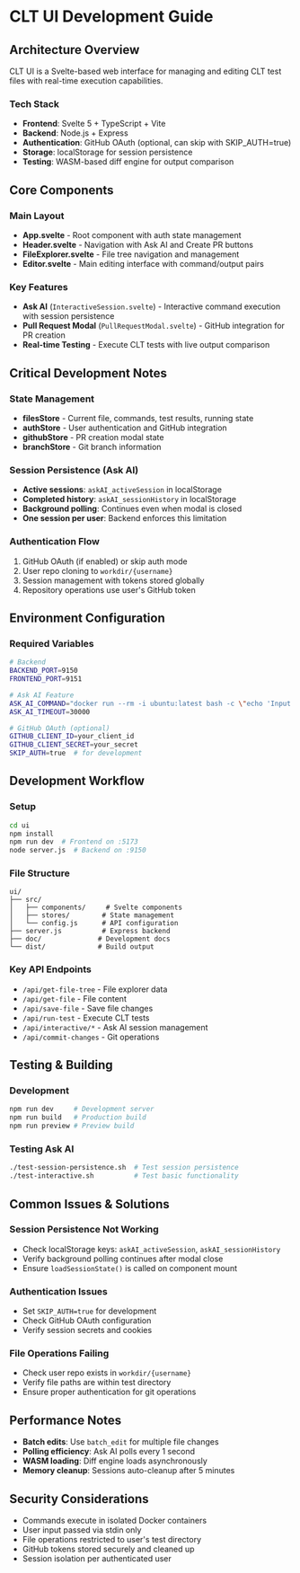 # CLT UI Development Guide

## Architecture Overview

CLT UI is a Svelte-based web interface for managing and editing CLT test files with real-time execution capabilities.

### Tech Stack
- **Frontend**: Svelte 5 + TypeScript + Vite
- **Backend**: Node.js + Express
- **Authentication**: GitHub OAuth (optional, can skip with SKIP_AUTH=true)
- **Storage**: localStorage for session persistence
- **Testing**: WASM-based diff engine for output comparison

## Core Components

### Main Layout
- **App.svelte** - Root component with auth state management
- **Header.svelte** - Navigation with Ask AI and Create PR buttons
- **FileExplorer.svelte** - File tree navigation and management
- **Editor.svelte** - Main editing interface with command/output pairs

### Key Features
- **Ask AI** (`InteractiveSession.svelte`) - Interactive command execution with session persistence
- **Pull Request Modal** (`PullRequestModal.svelte`) - GitHub integration for PR creation
- **Real-time Testing** - Execute CLT tests with live output comparison

## Critical Development Notes

### State Management
- **filesStore** - Current file, commands, test results, running state
- **authStore** - User authentication and GitHub integration
- **githubStore** - PR creation modal state
- **branchStore** - Git branch information

### Session Persistence (Ask AI)
- **Active sessions**: `askAI_activeSession` in localStorage
- **Completed history**: `askAI_sessionHistory` in localStorage
- **Background polling**: Continues even when modal is closed
- **One session per user**: Backend enforces this limitation

### Authentication Flow
1. GitHub OAuth (if enabled) or skip auth mode
2. User repo cloning to `workdir/{username}`
3. Session management with tokens stored globally
4. Repository operations use user's GitHub token

## Environment Configuration

### Required Variables
```bash
# Backend
BACKEND_PORT=9150
FRONTEND_PORT=9151

# Ask AI Feature
ASK_AI_COMMAND="docker run --rm -i ubuntu:latest bash -c \"echo 'Input:'; cat; sleep 2; echo 'Done'\""
ASK_AI_TIMEOUT=30000

# GitHub OAuth (optional)
GITHUB_CLIENT_ID=your_client_id
GITHUB_CLIENT_SECRET=your_secret
SKIP_AUTH=true  # for development
```

## Development Workflow

### Setup
```bash
cd ui
npm install
npm run dev  # Frontend on :5173
node server.js  # Backend on :9150
```

### File Structure
```
ui/
├── src/
│   ├── components/     # Svelte components
│   ├── stores/        # State management
│   └── config.js      # API configuration
├── server.js          # Express backend
├── doc/              # Development docs
└── dist/             # Build output
```

### Key API Endpoints
- `/api/get-file-tree` - File explorer data
- `/api/get-file` - File content
- `/api/save-file` - Save file changes
- `/api/run-test` - Execute CLT tests
- `/api/interactive/*` - Ask AI session management
- `/api/commit-changes` - Git operations

## Testing & Building

### Development
```bash
npm run dev     # Development server
npm run build   # Production build
npm run preview # Preview build
```

### Testing Ask AI
```bash
./test-session-persistence.sh  # Test session persistence
./test-interactive.sh          # Test basic functionality
```

## Common Issues & Solutions

### Session Persistence Not Working
- Check localStorage keys: `askAI_activeSession`, `askAI_sessionHistory`
- Verify background polling continues after modal close
- Ensure `loadSessionState()` is called on component mount

### Authentication Issues
- Set `SKIP_AUTH=true` for development
- Check GitHub OAuth configuration
- Verify session secrets and cookies

### File Operations Failing
- Check user repo exists in `workdir/{username}`
- Verify file paths are within test directory
- Ensure proper authentication for git operations

## Performance Notes

- **Batch edits**: Use `batch_edit` for multiple file changes
- **Polling efficiency**: Ask AI polls every 1 second
- **WASM loading**: Diff engine loads asynchronously
- **Memory cleanup**: Sessions auto-cleanup after 5 minutes

## Security Considerations

- Commands execute in isolated Docker containers
- User input passed via stdin only
- File operations restricted to user's test directory
- GitHub tokens stored securely and cleaned up
- Session isolation per authenticated user